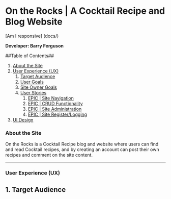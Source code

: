 # On the Rocks | A Cocktail Recipe and Blog Website

[Am I responsive] (docs/)

**Developer: Barry Ferguson**
 
 ##Table of Contents##
 1. [About the Site](#about-the-tite)
 2. [User Experience (UX)](#user-experience-ux)
    1. [Target Audience](#target-audience)
    2. [User Goals](#user-goals)
    3. [Site Owner Goals](#site-owner-goals)
    4. [User Stories](#user-stories)
       1. [EPIC | Site Navigation](#epic-site-navigation)
       2. [EPIC | CRUD Functionality](#epic-crud-fucntionality)
       3. [EPIC | Site Administration](#epic-site-aministration)
       4. [EPIC | Site Register/Logging](#site-register/logging)
  3. [UI Design](#ui-design)
 
 ### About the Site
 On the Rocks is a Cocktail Recipe blog and website where users can find and read Cocktail recipes, and by creating an account can post their own recipes and comment on the site content.
 <hr>
 
 ### User Experience (UX)
 
 ## 1. Target Audience
 
